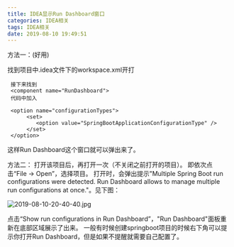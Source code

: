 ```yaml
---
title: IDEA显示Run Dashboard窗口
categories: IDEA相关
tags: IDEA相关
date: 2019-08-10 19:49:51
---
```


方法一：(好用)

找到项目中.idea文件下的workspace.xml开打　　　 
     
     接下来找到 
     <component name="RunDashboard"> 
     代码中加入
     
     <option name="configurationTypes">  
          <set>
             <option value="SpringBootApplicationConfigurationType" />  
          </set>  
     </option>  
这样Run Dashboard这个窗口就可以弹出来了。

方法二：
打开该项目后，再打开一次（不关闭之前打开的项目）。
即依次点击“File -> Open”，选择项目。
打开时，会弹出提示"Multiple Spring Boot run configurations were detected. Run Dashboard allows to manage multiple run configurations at once."。见下图：

![2019-08-10-20-40-40.jpg](http://pv125k1gl.bkt.clouddn.com/2019-08-10-20-40-40.jpg)

点击“Show run configurations in Run Dashboard”，"Run Dashboard"面板重新在底部区域展示了出来。
一般有时候创建springboot项目的时候右下角可以提示你打开Run Dashboard，但是如果不提醒就需要自己配置了。

